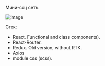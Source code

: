 Мини-соц сеть.


![image](https://user-images.githubusercontent.com/71790705/217630009-0475335e-6bf2-471d-bb13-37f52c340378.png)

Стек: </br> 
- React. Functional and class components).
- React-Router.
- Redux. Old version, without RTK.
- Axios
- module css (scss).
